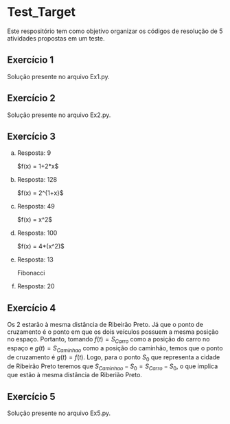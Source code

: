 # Test_Target
 Este respositório tem como objetivo organizar os códigos de resolução de 5 atividades propostas em um teste.

## Exercício 1
Solução presente no arquivo Ex1.py.

## Exercício 2
Solução presente no arquivo Ex2.py.

## Exercício 3
<ol type="a">
  <li>
    <p>Resposta: 9</p>
    <p>$f(x) = 1+2*x$</p>
  </li>
  <li>
    <p>Resposta: 128</p>
    <p>$f(x) = 2^{1+x}$</p>
  </li>
  <li>
    <p>Resposta: 49</p>
    <p>$f(x) = x^2$</p>
  </li>
  <li>
    <p>Resposta: 100</p>
    <p>$f(x) = 4*(x^2)$</p>
  </li>
  <li>
    <p>Resposta: 13</p>
    <p>Fibonacci</p>
  </li>
  <li>
    <p>Resposta: 20</p>
  </li>
</ol>

## Exercício 4
Os 2 estarão à mesma distância de Ribeirão Preto. Já que o ponto de cruzamento é o ponto em que os
dois veículos possuem a mesma posição no espaço. Portanto, tomando $f(t) = S_{Carro}$ como a posição do carro no espaço e  $g(t) = S_{Caminhao}$ como a posição do caminhão, temos que o ponto de cruzamento é $g(t) = f(t)$. Logo, para o ponto $S_0$ que representa a cidade de Ribeirão Preto teremos que $S_{Caminhao}-S_0 = S_{Carro}-S_0$, o que implica que estão à mesma distância de Riberião Preto.

## Exercício 5
Solução presente no arquivo Ex5.py.
